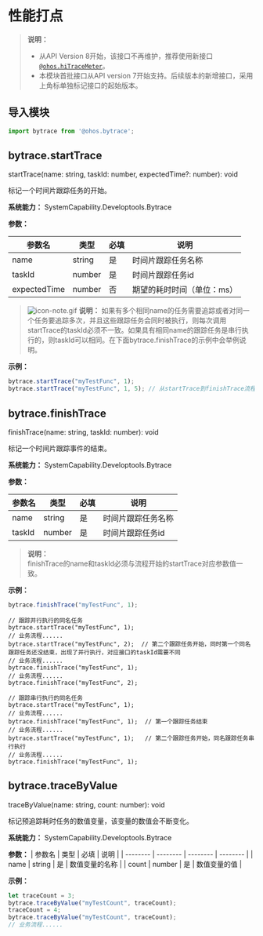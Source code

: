 # 性能打点

> **说明：**
> - 从API Version 8开始，该接口不再维护，推荐使用新接口[`@ohos.hiTraceMeter`](js-apis-hitracemeter.md)。
> - 本模块首批接口从API version 7开始支持。后续版本的新增接口，采用上角标单独标记接口的起始版本。

## 导入模块

```js
import bytrace from '@ohos.bytrace';
```

## bytrace.startTrace

startTrace(name: string, taskId: number, expectedTime?: number): void

标记一个时间片跟踪任务的开始。

**系统能力：** SystemCapability.Developtools.Bytrace

**参数：**

| 参数名 | 类型 | 必填 | 说明 |
| -------- | -------- | -------- | -------- |
| name | string | 是 | 时间片跟踪任务名称 |
| taskId | number | 是 | 时间片跟踪任务id |
| expectedTime | number | 否 | 期望的耗时时间（单位：ms） |

> ![icon-note.gif](public_sys-resources/icon-note.gif) **说明：**
> 如果有多个相同name的任务需要追踪或者对同一个任务要追踪多次，并且这些跟踪任务会同时被执行，则每次调用startTrace的taskId必须不一致。如果具有相同name的跟踪任务是串行执行的，则taskId可以相同。在下面bytrace.finishTrace的示例中会举例说明。

**示例：**

```js
bytrace.startTrace("myTestFunc", 1);
bytrace.startTrace("myTestFunc", 1, 5); // 从startTrace到finishTrace流程的期望耗时为5ms
```

## bytrace.finishTrace

finishTrace(name: string, taskId: number): void

标记一个时间片跟踪事件的结束。

**系统能力：** SystemCapability.Developtools.Bytrace

**参数：**

| 参数名 | 类型 | 必填 | 说明 |
| -------- | -------- | -------- | -------- |
| name | string | 是 | 时间片跟踪任务名称 |
| taskId | number | 是 | 时间片跟踪任务id |

> **说明：**<br>
> finishTrace的name和taskId必须与流程开始的startTrace对应参数值一致。

**示例：**

```js
bytrace.finishTrace("myTestFunc", 1);
```

```
// 跟踪并行执行的同名任务
bytrace.startTrace("myTestFunc", 1);
// 业务流程...... 
bytrace.startTrace("myTestFunc", 2);  // 第二个跟踪任务开始，同时第一个同名跟踪任务还没结束，出现了并行执行，对应接口的taskId需要不同
// 业务流程...... 
bytrace.finishTrace("myTestFunc", 1);
// 业务流程...... 
bytrace.finishTrace("myTestFunc", 2);
```

```
// 跟踪串行执行的同名任务
bytrace.startTrace("myTestFunc", 1);
// 业务流程...... 
bytrace.finishTrace("myTestFunc", 1);  // 第一个跟踪任务结束
// 业务流程...... 
bytrace.startTrace("myTestFunc", 1);   // 第二个跟踪任务开始，同名跟踪任务串行执行
// 业务流程...... 
bytrace.finishTrace("myTestFunc", 1);
```

## bytrace.traceByValue

traceByValue(name: string, count: number): void

标记预追踪耗时任务的数值变量，该变量的数值会不断变化。

**系统能力：** SystemCapability.Developtools.Bytrace

**参数：**
| 参数名 | 类型 | 必填 | 说明 |
| -------- | -------- | -------- | -------- |
| name | string | 是 | 数值变量的名称 |
| count | number | 是 | 数值变量的值 |

**示例：**

```js
let traceCount = 3;
bytrace.traceByValue("myTestCount", traceCount);
traceCount = 4;
bytrace.traceByValue("myTestCount", traceCount);
// 业务流程......
```
